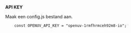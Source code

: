 **API KEY**

Maak een config.js bestand aan.
```
    const OPENUV_API_KEY = "openuv-1rmfhrmceh92m8-io";    
```